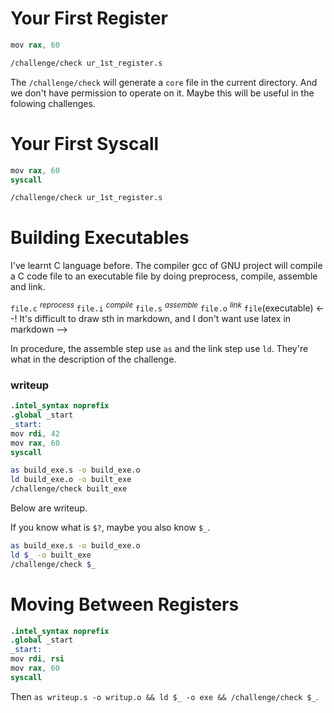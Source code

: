 # Your First Register
```s ur_1st_register.s
mov rax, 60
```
```sh
/challenge/check ur_1st_register.s
```

The `/challenge/check` will generate a `core` file in the current directory.
And we don't have permission to operate on it.
Maybe this will be useful in the folowing challenges.

# Your First Syscall
```s ur_1st_syscall.s
mov rax, 60
syscall
```
```sh
/challenge/check ur_1st_register.s
```

# Building Executables
I've learnt C language before.
The compiler gcc of GNU project will compile a C code file to an executable file by
doing preprocess, compile, assemble and link.

`file.c` $^{reprocess}$ `file.i` $^{compile}$ `file.s` $^{assemble}$ `file.o` $^{link}$ `file`(executable)
<--! It's difficult to draw sth in markdown, and I don't want use latex in markdown -->

In procedure, the assemble step use `as` and the link step use `ld`.
They're what in the description of the challenge.

### writeup
```s build_exe.s
.intel_syntax noprefix
.global _start
_start:
mov rdi, 42
mov rax, 60
syscall
```
```sh
as build_exe.s -o build_exe.o
ld build_exe.o -o built_exe
/challenge/check built_exe
```
Below are writeup.

If you know what is `$?`, maybe you also know `$_`.
```sh
as build_exe.s -o build_exe.o
ld $_ -o built_exe
/challenge/check $_
```

# Moving Between Registers
```s writeup.s
.intel_syntax noprefix
.global _start
_start:
mov rdi, rsi
mov rax, 60
syscall
```
Then `as writeup.s -o writup.o && ld $_ -o exe && /challenge/check $_`.

